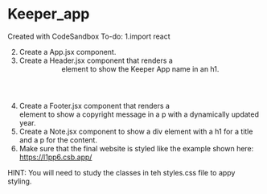 # Keeper_app

Created with CodeSandbox
To-do:
1.import react

2. Create a App.jsx component.
3. Create a Header.jsx component that renders a <header> element
   to show the Keeper App name in an h1.
4. Create a Footer.jsx component that renders a <footer> element
   to show a copyright message in a p with a dynamically updated year.
5. Create a Note.jsx component to show a div element with a
h1 for a title and a p for the content.
6. Make sure that the final website is styled like the example shown here:
   https://l1pp6.csb.app/

HINT: You will need to study the classes in teh styles.css file to appy styling.
